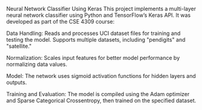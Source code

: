 Neural Network Classifier Using Keras 
This project implements a multi-layer neural network classifier using Python and TensorFlow’s Keras API. It was developed as part of the CSE 4309 course:

Data Handling: Reads and processes UCI dataset files for training and testing the model. Supports multiple datasets, including "pendigits" and "satellite."

Normalization: Scales input features for better model performance by normalizing data values.

Model: The network uses sigmoid activation functions for hidden layers and outputs.

Training and Evaluation: The model is compiled using the Adam optimizer and Sparse Categorical Crossentropy, then trained on the specified dataset.
